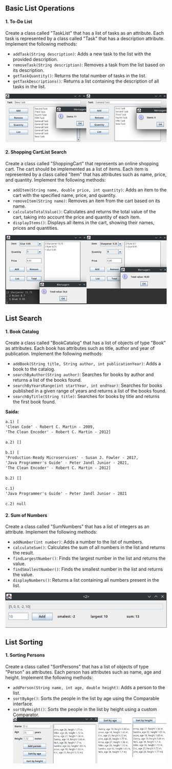 ## Basic List Operations
#### 1. To-Do List
Create a class called "TaskList" that has a list of tasks as an attribute. Each task is represented by a class called "Task" that has a description attribute. Implement the following methods:

  -  `addTask(String description)`: 	Adds a new task to the list with the provided description.
  -  `removeTask(String description)`: 	Removes a task from the list based on its description.
  -  `getTaskQuantity()`: 	Returns the total number of tasks in the list.
  -  `getTaskDescriptions()`: 	Returns a list containing the description of all tasks in the list.

  ![(tasklist.png)](https://github.com/rm48/dio/blob/main/java/bra/collections/src/list/task/tasklist.png)
  
#### 2. Shopping CartList Search
Create a class called "ShoppingCart" that represents an online shopping cart. The cart should be implemented as a list of items. Each item is represented by a class called "Item" that has attributes such as name, price, and quantity. Implement the following methods:

  -  `addItem(String name, double price, int quantity)`: 	Adds an item to the cart with the specified name, price, and quantity.
  -  `removeItem(String name)`: 	Removes an item from the cart based on its name.
  -  `calculateTotalValue()`: 	Calculates and returns the total value of the cart, taking into account the price and quantity of each item.
  -  `displayItems()`: 	Displays all items in the cart, showing their names, prices and quantities.
  
  ![(shoppingcart.png)](https://github.com/rm48/dio/blob/main/java/bra/collections/src/list/cart/shoppingcart.png)
  
## List Search
#### 1. Book Catalog
Create a class called "BookCatalog" that has a list of objects of type "Book" as attributes. Each book has attributes such as title, author and year of publication. Implement the following methods:

  -  `addBook(String title, String author, int publicationYear)`: Adds a book to the catalog.
  -  `searchByAuthor(String author)`: Searches for books by author and returns a list of the books found.
  -  `searchByYearsRange(int startYear, int endYear)`: Searches for books published in a given range of years and returns a list of the books found.
  -  `searchByTitle(String title)`: Searches for books by title and returns the first book found.

**Saída:**

```
a.1) [
'Clean Code' - Robert C. Martin - 2009, 
'The Clean Encoder' - Robert C. Martin - 2012]

a.2) []

b.1) [
'Production-Ready Microservices' - Susan J. Fowler - 2017, 
'Java Programmer's Guide' - Peter Jandl Junior - 2021, 
'The Clean Encoder' - Robert C. Martin - 2012]

b.2) []

c.1) 
'Java Programmer's Guide' - Peter Jandl Junior - 2021

c.2) null
```

#### 2. Sum of Numbers
Create a class called "SumNumbers" that has a list of integers as an attribute. Implement the following methods:

  -  `addNumber(int number)`: Adds a number to the list of numbers.
  -  `calculateSum()`: Calculates the sum of all numbers in the list and returns the result.
  -  `findLargestNumber()`: Finds the largest number in the list and returns the value.
  -  `findSmallestNumber()`: Finds the smallest number in the list and returns the value.
  -  `displayNumbers()`: Returns a list containing all numbers present in the list.
  
  ![(sumNum.png)](https://github.com/rm48/dio/blob/main/java/bra/collections/src/list/search/sumNum.png)
  
##  List Sorting
#### 1. Sorting Persons

Create a class called "SortPersons" that has a list of objects of type "Person" as attributes. Each person has attributes such as name, age and height. Implement the following methods:

  -  `addPerson(String name, int age, double height)`: Adds a person to the list.
  -  `sortByAge()`: Sorts the people in the list by age using the Comparable interface.
  -  `sortByHeight()`: Sorts the people in the list by height using a custom Comparator.
  ![(person.png)](https://github.com/rm48/dio/blob/main/java/bra/collections/src/list/sort/person.png)
